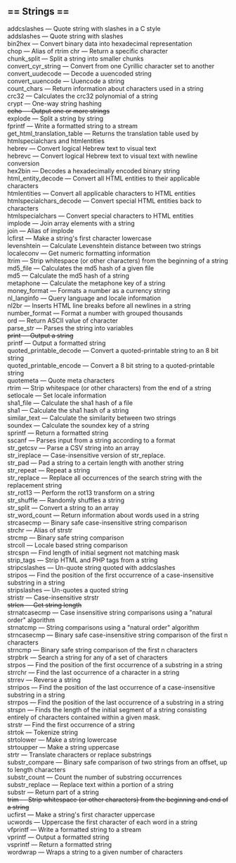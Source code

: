 ## == Strings ==
addcslashes — Quote string with slashes in a C style  
addslashes — Quote string with slashes   
bin2hex — Convert binary data into hexadecimal representation   
chop — Alias of rtrim
chr — Return a specific character   
chunk_split — Split a string into smaller chunks    
convert_cyr_string — Convert from one Cyrillic character set to another    
convert_uudecode — Decode a uuencoded string    
convert_uuencode — Uuencode a string    
count_chars — Return information about characters used in a string    
crc32 — Calculates the crc32 polynomial of a string    
crypt — One-way string hashing    
~~echo — Output one or more strings~~    
explode — Split a string by string    
fprintf — Write a formatted string to a stream    
get_html_translation_table — Returns the translation table used by htmlspecialchars and htmlentities    
hebrev — Convert logical Hebrew text to visual text    
hebrevc — Convert logical Hebrew text to visual text with newline conversion    
hex2bin — Decodes a hexadecimally encoded binary string    
html_entity_decode — Convert all HTML entities to their applicable characters    
htmlentities — Convert all applicable characters to HTML entities    
htmlspecialchars_decode — Convert special HTML entities back to characters    
htmlspecialchars — Convert special characters to HTML entities    
implode — Join array elements with a string    
join — Alias of implode    
lcfirst — Make a string's first character lowercase    
levenshtein — Calculate Levenshtein distance between two strings    
localeconv — Get numeric formatting information    
ltrim — Strip whitespace (or other characters) from the beginning  of a string    
md5_file — Calculates the md5 hash of a given file    
md5 — Calculate the md5 hash of a string    
metaphone — Calculate the metaphone key of a string    
money_format — Formats a number as a currency string    
nl_langinfo — Query language and locale information    
nl2br — Inserts HTML line breaks before all newlines in a string    
number_format — Format a number with grouped thousands    
ord — Return ASCII value of character    
parse_str — Parses the string into variables    
~~print — Output a string~~    
printf — Output a formatted string    
quoted_printable_decode — Convert a quoted-printable string to an  8 bit string    
quoted_printable_encode — Convert a 8 bit string to a quoted-printable string    
quotemeta — Quote meta characters    
rtrim — Strip whitespace (or other characters) from the end of a string    
setlocale — Set locale information    
sha1_file — Calculate the sha1 hash of a file     
sha1 — Calculate the sha1 hash of a string    
similar_text — Calculate the similarity between two strings    
soundex — Calculate the soundex key of a string    
sprintf — Return a formatted string    
sscanf — Parses input from a string according to a format    
str_getcsv — Parse a CSV string into an array    
str_ireplace — Case-insensitive version of str_replace.    
str_pad — Pad a string to a certain length with another string    
str_repeat — Repeat a string    
str_replace — Replace all occurrences of the search string with the replacement string    
str_rot13 — Perform the rot13 transform on a string    
str_shuffle — Randomly shuffles a string    
str_split — Convert a string to an array    
str_word_count — Return information about words used in a string    
strcasecmp — Binary safe case-insensitive string comparison    
strchr — Alias of strstr    
strcmp — Binary safe string comparison    
strcoll — Locale based string comparison    
strcspn — Find length of initial segment not matching mask    
strip_tags — Strip HTML and PHP tags from a string    
stripcslashes — Un-quote string quoted with addcslashes    
stripos — Find the position of the first occurrence of a case-insensitive substring in a string    
stripslashes — Un-quotes a quoted string    
stristr — Case-insensitive strstr      
~~strlen — Get string length~~    
strnatcasecmp — Case insensitive string comparisons using a "natural order" algorithm    
strnatcmp — String comparisons using a "natural order" algorithm    
strncasecmp — Binary safe case-insensitive string comparison of the first n characters    
strncmp — Binary safe string comparison of the first n characters    
strpbrk — Search a string for any of a set of characters    
strpos — Find the position of the first occurrence of a substring in a string    
strrchr — Find the last occurrence of a character in a string    
strrev — Reverse a string    
strripos — Find the position of the last occurrence of a case-insensitive substring in a string    
strrpos — Find the position of the last occurrence of a substring in a string    
strspn — Finds the length of the initial segment of a string consisting entirely of characters contained within a given mask.    
strstr — Find the first occurrence of a string    
strtok — Tokenize string    
strtolower — Make a string lowercase    
strtoupper — Make a string uppercase    
strtr — Translate characters or replace substrings    
substr_compare — Binary safe comparison of two strings from an offset, up to length characters    
substr_count — Count the number of substring occurrences    
substr_replace — Replace text within a portion of a string    
substr — Return part of a string    
~~trim — Strip whitespace (or other characters) from the beginning  and end of a string~~    
ucfirst — Make a string's first character uppercase    
ucwords — Uppercase the first character of each word in a string     
vfprintf — Write a formatted string to a stream    
vprintf — Output a formatted string     
vsprintf — Return a formatted string    
wordwrap — Wraps a string to a given number of characters    